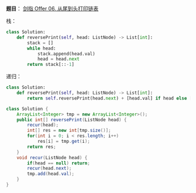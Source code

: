 **题目**：
<a href="https://leetcode-cn.com/problems/cong-wei-dao-tou-da-yin-lian-biao-lcof/" target="_blank">剑指 Offer 06. 从尾到头打印链表</a>

栈：
```python
class Solution:
    def reversePrint(self, head: ListNode) -> List[int]:
        stack = []
        while head:
            stack.append(head.val)
            head = head.next
        return stack[::-1]
```

递归：
```python
class Solution:
    def reversePrint(self, head: ListNode) -> List[int]:
        return self.reversePrint(head.next) + [head.val] if head else []
```

```java
class Solution {
    ArrayList<Integer> tmp = new ArrayList<Integer>();
    public int[] reversePrint(ListNode head) {
        recur(head);
        int[] res = new int[tmp.size()];
        for(int i = 0; i < res.length; i++)
            res[i] = tmp.get(i);
        return res;
    }
    void recur(ListNode head) {
        if(head == null) return;
        recur(head.next);
        tmp.add(head.val);
    }
}
```